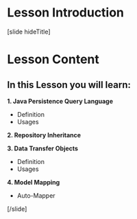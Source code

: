 # Lesson Introduction

[slide hideTitle]

# Lesson Content

## In this Lesson you will learn:

**1. Java Persistence Query Language**
- Definition
- Usages

**2. Repository Inheritance**

**3. Data Transfer Objects**
- Definition
- Usages

**4. Model Mapping**
- Auto-Mapper

[/slide]
